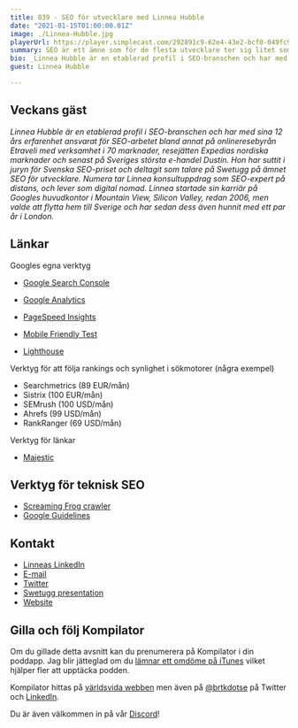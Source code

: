 ```yaml
---
title: 039 - SEO för utvecklare med Linnea Hubble
date: "2021-01-15T01:00:00.01Z"
image: ./Linnea-Hubble.jpg
playerUrl: https://player.simplecast.com/292891c9-62e4-43e2-bcf0-049fc93dca2f
summary: SEO är ett ämne som för de flesta utvecklare ter sig litet som svart magi, men faktum är att det inte behöver vara så komplicerat som man föreställer sig. SEO-experten Linnea Hubble är med i Kompilator och ger oss en grundkurs i SEO.
bio: _Linnea Hubble är en etablerad profil i SEO-branschen och har med sina 12 års erfarenhet ansvarat för SEO-arbetet bland annat på onlineresebyrån Etraveli med verksamhet i 70 marknader, resejätten Expedias nordiska marknader och senast på Sveriges största e-handel Dustin. Hon har suttit i juryn för Svenska SEO-priset och deltagit som talare på Swetugg på ämnet SEO för utvecklare. Numera tar Linnea konsultuppdrag som SEO-expert på distans, och lever som digital nomad. Linnea startade sin karriär på Googles huvudkontor i Mountain View, Silicon Valley, redan 2006, men valde att flytta hem till Sverige och har sedan dess även hunnit med ett par år i London._
guest: Linnea Hubble

---
```



## Veckans gäst

_Linnea Hubble är en etablerad profil i SEO-branschen och har med sina 12 års erfarenhet ansvarat för SEO-arbetet bland annat på onlineresebyrån Etraveli med verksamhet i 70 marknader, resejätten Expedias nordiska marknader och senast på Sveriges största e-handel Dustin. Hon har suttit i juryn för Svenska SEO-priset och deltagit som talare på Swetugg på ämnet SEO för utvecklare. Numera tar Linnea konsultuppdrag som SEO-expert på distans, och lever som digital nomad. Linnea startade sin karriär på Googles huvudkontor i Mountain View, Silicon Valley, redan 2006, men valde att flytta hem till Sverige och har sedan dess även hunnit med ett par år i London._

## Länkar

Googles egna verktyg

* [Google Search Console](https://search.google.com/search-console/about)
   
* [Google Analytics](https://analytics.google.com/analytics/web/)
   
* [PageSpeed Insights](https://developers.google.com/speed/pagespeed/insights/)
   
* [Mobile Friendly Test](https://search.google.com/test/mobile-friendly)
   
* [Lighthouse](https://developers.google.com/web/tools/lighthouse/)
   

Verktyg för att följa rankings och synlighet i sökmotorer (några exempel)

* Searchmetrics (89 EUR/mån)
* Sistrix (100 EUR/mån)
* SEMrush (100 USD/mån)
* Ahrefs (99 USD/mån)
* RankRanger (69 USD/mån)

Verktyg för länkar

* [Majestic](https://majestic.com/)

## Verktyg för teknisk SEO
* [Screaming Frog crawler](https://www.screamingfrog.co.uk/seo-spider/)
* [Google Guidelines](https://developers.google.com/search/docs/advanced/guidelines/overview)

## Kontakt
* [Linneas LinkedIn](https://www.linkedin.com/in/linneahubble)
* [E-mail](linnea@advantageai.com)
* [Twitter](https://twitter.com/linneahubble)
* [Swetugg presentation](https://www.youtube.com/watch?v=i0O-CvQfklw)
* [Website](https://www.advantage-seo.com/)    

## Gilla och följ Kompilator

Om du gillade detta avsnitt kan du prenumerera på Kompilator i din poddapp. Jag blir jätteglad om du [lämnar ett omdöme på iTunes](https://podcasts.apple.com/se/podcast/kompilator/id1455198510?mt=2) vilket hjälper fler att upptäcka podden.

Kompilator hittas på [världsvida webben](https://kompilator.se) men även på [@brtkdotse](https://twitter.com/brtkdotse) på Twitter och [LinkedIn](https://www.linkedin.com/company/kompilator).

Du är även välkommen in på vår [Discord](https://discord.gg/AhdGPV6)!